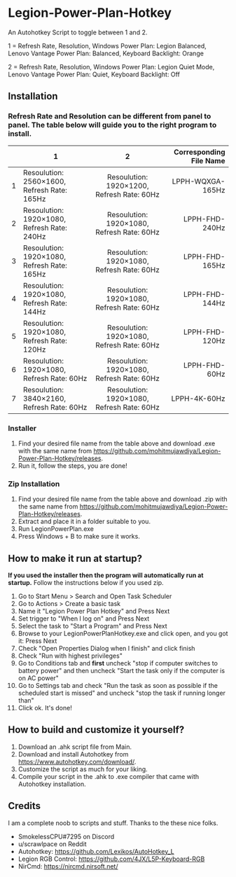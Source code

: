 # Legion-Power-Plan-Hotkey
An Autohotkey Script to toggle between 1 and 2.

1 = Refresh Rate, Resolution, Windows Power Plan: Legion Balanced, Lenovo Vantage Power Plan: Balanced, Keyboard Backlight: Orange

2 = Refresh Rate, Resolution, Windows Power Plan: Legion Quiet Mode, Lenovo Vantage Power Plan: Quiet, Keyboard Backlight: Off

## Installation

### Refresh Rate and Resolution can be different from panel to panel. The table below will guide you to the right program to install.

|    | 1                                            | 2                                            | Corresponding File Name  |
| -- | -------------------------------------------- |:--------------------------------------------:| ------------------------:|
| 1  | Resoulution: 2560×1600, Refresh Rate: 165Hz  | Resoulution: 1920×1200, Refresh Rate: 60Hz   |     LPPH-WQXGA-165Hz     |
| 2  | Resoulution: 1920×1080, Refresh Rate: 240Hz  | Resoulution: 1920×1080, Refresh Rate: 60Hz   |     LPPH-FHD-240Hz       |
| 3  | Resoulution: 1920×1080, Refresh Rate: 165Hz  | Resoulution: 1920×1080, Refresh Rate: 60Hz   |     LPPH-FHD-165Hz       |
| 4  | Resoulution: 1920×1080, Refresh Rate: 144Hz  | Resoulution: 1920×1080, Refresh Rate: 60Hz   |     LPPH-FHD-144Hz       |
| 5  | Resoulution: 1920×1080, Refresh Rate: 120Hz  | Resoulution: 1920×1080, Refresh Rate: 60Hz   |     LPPH-FHD-120Hz       |
| 6  | Resoulution: 1920×1080, Refresh Rate: 60Hz   | Resoulution: 1920×1080, Refresh Rate: 60Hz   |     LPPH-FHD-60Hz        |
| 7  | Resoulution: 3840×2160, Refresh Rate: 60Hz   | Resoulution: 1920×1080, Refresh Rate: 60Hz   |     LPPH-4K-60Hz         |


### Installer

1. Find your desired file name from the table above and download .exe with the same name from https://github.com/mohitmujawdiya/Legion-Power-Plan-Hotkey/releases.
2. Run it, follow the steps, you are done!

 
### Zip Installation

1. Find your desired file name from the table above and download .zip with the same name from https://github.com/mohitmujawdiya/Legion-Power-Plan-Hotkey/releases.
2. Extract and place it in a folder suitable to you.
3. Run LegionPowerPlan.exe
4. Press Windows + B to make sure it works.

## How to make it run at startup?

**If you used the installer then the program will automatically run at startup.** Follow the instructions below if you used zip.

1. Go to Start Menu > Search and Open Task Scheduler
2. Go to Actions > Create a basic task
3. Name it "Legion Power Plan Hotkey" and Press Next
4. Set trigger to "When I log on" and Press Next
5. Select the task to "Start a Program" and Press Next
7. Browse to your LegionPowerPlanHotkey.exe and click open, and you got it: Press Next
8. Check "Open Properties Dialog when I finish" and click finish
9. Check "Run with highest privileges"
10. Go to Conditions tab and **first** uncheck "stop if computer switches to battery power" and then uncheck "Start the task only if the computer is on AC power"
11. Go to Settings tab and check "Run the task as soon as possible if the scheduled start is missed" and uncheck "stop the task if running longer than"
12. Click ok. It's done!

## How to build and customize it yourself?

1. Download an .ahk script file from Main.
2. Download and install Autohotkey from https://www.autohotkey.com/download/.
4. Customize the script as much for your liking.
5. Compile your script in the .ahk to .exe compiler that came with Autohotkey installation.

## Credits

I am a complete noob to scripts and stuff. Thanks to the these nice folks.

- SmokelessCPU#7295 on Discord
- u/scrawlpace on Reddit
- Autohotkey: https://github.com/Lexikos/AutoHotkey_L
- Legion RGB Control: https://github.com/4JX/L5P-Keyboard-RGB
- NirCmd: https://nircmd.nirsoft.net/

